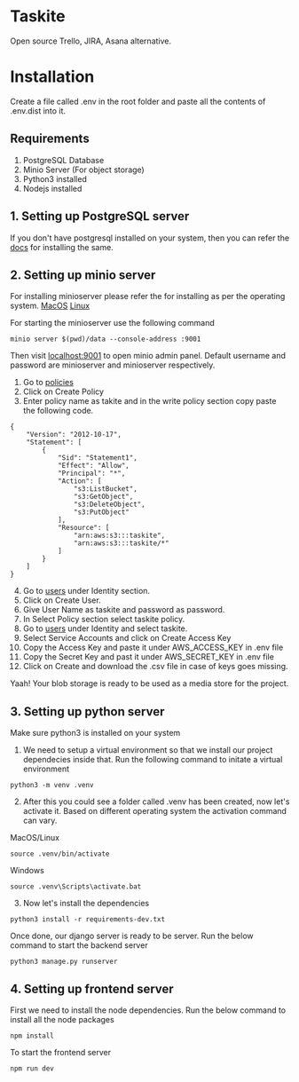 # Taskite

Open source Trello, JIRA, Asana alternative.

# Installation

Create a file called .env in the root folder and paste all the contents of .env.dist into it.

## Requirements
1. PostgreSQL Database
2. Minio Server (For object storage)
3. Python3 installed
4. Nodejs installed

## 1. Setting up PostgreSQL server
If you don't have postgresql installed on your system, then you can refer the [docs](https://www.postgresql.org/download/) for installing the same.



## 2. Setting up minio server
For installing minioserver please refer the for installing as per the operating system.
[MacOS](https://min.io/docs/minio/macos/index.html)
[Linux](https://min.io/docs/minio/linux/index.html)

For starting the minioserver use the following command
```
minio server $(pwd)/data --console-address :9001
```

Then visit [localhost:9001](http://localhost:9001) to open minio admin panel.
Default username and password are minioserver and minioserver respectively.

1. Go to [policies](http://127.0.0.1:9001/policies)
2. Click on Create Policy
3. Enter policy name as takite and in the write policy section copy paste the following code.
```
{
    "Version": "2012-10-17",
    "Statement": [
        {
            "Sid": "Statement1",
            "Effect": "Allow",
            "Principal": "*",
            "Action": [
                "s3:ListBucket",
                "s3:GetObject",
                "s3:DeleteObject",
                "s3:PutObject"
            ],
            "Resource": [
                "arn:aws:s3:::taskite",
                "arn:aws:s3:::taskite/*"
            ]
        }
    ]
}
```
4. Go to [users](http://127.0.0.1:9001/identity/users) under Identity section.
5. Click on Create User.
6. Give User Name as taskite and password as password.
7. In Select Policy section select taskite policy.
8. Go to [users]((http://127.0.0.1:9001/identity/users)) under Identity and select taskite.
9. Select Service Accounts and click on Create Access Key
10. Copy the Access Key and paste it under AWS_ACCESS_KEY in .env file
11. Copy the Secret Key and past it under AWS_SECRET_KEY in .env file
12. Click on Create and download the .csv file in case of keys goes missing.

Yaah! Your blob storage is ready to be used as a media store for the project.

## 3. Setting up python server
Make sure python3 is installed on your system
1. We need to setup a virtual environment so that we install our project dependecies inside that. Run the following command to initate a virtual environment
```
python3 -m venv .venv
```
2. After this you could see a folder called .venv has been created, now let's activate it. Based on different operating system the activation command can vary.

MacOS/Linux
```
source .venv/bin/activate
```

Windows
```
source .venv\Scripts\activate.bat
```

3. Now let's install the dependencies
```
python3 install -r requirements-dev.txt
```

Once done, our django server is ready to be server. Run the below command to start the backend server
```
python3 manage.py runserver
```

## 4. Setting up frontend server
First we need to install the node dependencies.
Run the below command to install all the node packages
```
npm install
```

To start the frontend server
```
npm run dev
```


